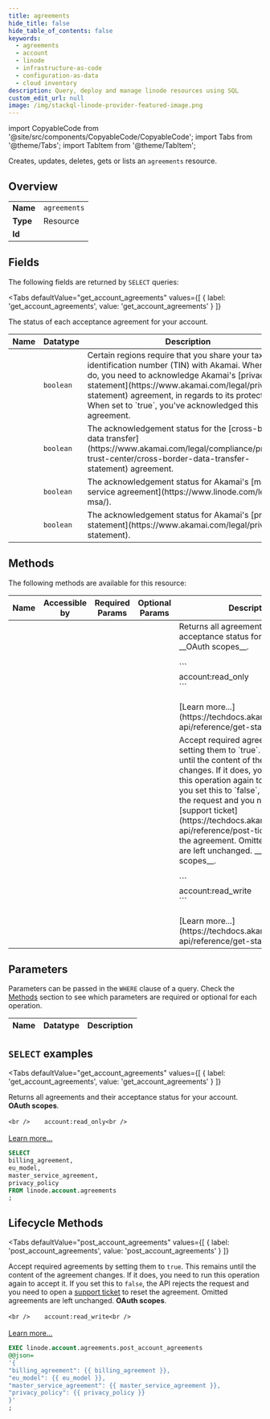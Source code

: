 ```yaml
--- 
title: agreements
hide_title: false
hide_table_of_contents: false
keywords:
  - agreements
  - account
  - linode
  - infrastructure-as-code
  - configuration-as-data
  - cloud inventory
description: Query, deploy and manage linode resources using SQL
custom_edit_url: null
image: /img/stackql-linode-provider-featured-image.png
---
```


import CopyableCode from '@site/src/components/CopyableCode/CopyableCode';
import Tabs from '@theme/Tabs';
import TabItem from '@theme/TabItem';

Creates, updates, deletes, gets or lists an <code>agreements</code> resource.

## Overview
<table><tbody>
<tr><td><b>Name</b></td><td><code>agreements</code></td></tr>
<tr><td><b>Type</b></td><td>Resource</td></tr>
<tr><td><b>Id</b></td><td><CopyableCode code="linode.account.agreements" /></td></tr>
</tbody></table>

## Fields

The following fields are returned by `SELECT` queries:

<Tabs
    defaultValue="get_account_agreements"
    values={[
        { label: 'get_account_agreements', value: 'get_account_agreements' }
    ]}
>
<TabItem value="get_account_agreements">

The status of each acceptance agreement for your account.

<table>
<thead>
    <tr>
    <th>Name</th>
    <th>Datatype</th>
    <th>Description</th>
    </tr>
</thead>
<tbody>
<tr>
    <td><CopyableCode code="billing_agreement" /></td>
    <td><code>boolean</code></td>
    <td>Certain regions require that you share your tax identification number (TIN) with Akamai. When you do, you need to acknowledge Akamai's [privacy statement](https://www.akamai.com/legal/privacy-statement) agreement, in regards to its protection. When set to `true`, you've acknowledged this agreement.</td>
</tr>
<tr>
    <td><CopyableCode code="eu_model" /></td>
    <td><code>boolean</code></td>
    <td>The acknowledgement status for the [cross-border data transfer](https://www.akamai.com/legal/compliance/privacy-trust-center/cross-border-data-transfer-statement) agreement.</td>
</tr>
<tr>
    <td><CopyableCode code="master_service_agreement" /></td>
    <td><code>boolean</code></td>
    <td>The acknowledgement status for Akamai's [master service agreement](https://www.linode.com/legal-msa/).</td>
</tr>
<tr>
    <td><CopyableCode code="privacy_policy" /></td>
    <td><code>boolean</code></td>
    <td>The acknowledgement status for Akamai's [privacy statement](https://www.akamai.com/legal/privacy-statement).</td>
</tr>
</tbody>
</table>
</TabItem>
</Tabs>

## Methods

The following methods are available for this resource:

<table>
<thead>
    <tr>
    <th>Name</th>
    <th>Accessible by</th>
    <th>Required Params</th>
    <th>Optional Params</th>
    <th>Description</th>
    </tr>
</thead>
<tbody>
<tr>
    <td><a href="#get_account_agreements"><CopyableCode code="get_account_agreements" /></a></td>
    <td><CopyableCode code="select" /></td>
    <td></td>
    <td></td>
    <td>Returns all agreements and their acceptance status for your account. __OAuth scopes__.<br /><br />    ```<br />    account:read_only<br />    ```<br /><br />[Learn more...](https://techdocs.akamai.com/linode-api/reference/get-started#oauth)</td>
</tr>
<tr>
    <td><a href="#post_account_agreements"><CopyableCode code="post_account_agreements" /></a></td>
    <td><CopyableCode code="exec" /></td>
    <td></td>
    <td></td>
    <td>Accept required agreements by setting them to `true`. This remains until the content of the agreement changes. If it does, you need to run this operation again to accept it. If you set this to `false`, the API rejects the request and you need to open a [support ticket](https://techdocs.akamai.com/linode-api/reference/post-ticket) to reset the agreement. Omitted agreements are left unchanged. __OAuth scopes__.<br /><br />    ```<br />    account:read_write<br />    ```<br /><br />[Learn more...](https://techdocs.akamai.com/linode-api/reference/get-started#oauth)</td>
</tr>
</tbody>
</table>

## Parameters

Parameters can be passed in the `WHERE` clause of a query. Check the [Methods](#methods) section to see which parameters are required or optional for each operation.

<table>
<thead>
    <tr>
    <th>Name</th>
    <th>Datatype</th>
    <th>Description</th>
    </tr>
</thead>
<tbody>
</tbody>
</table>

## `SELECT` examples

<Tabs
    defaultValue="get_account_agreements"
    values={[
        { label: 'get_account_agreements', value: 'get_account_agreements' }
    ]}
>
<TabItem value="get_account_agreements">

Returns all agreements and their acceptance status for your account. __OAuth scopes__.<br /><br />    ```<br />    account:read_only<br />    ```<br /><br />[Learn more...](https://techdocs.akamai.com/linode-api/reference/get-started#oauth)

```sql
SELECT
billing_agreement,
eu_model,
master_service_agreement,
privacy_policy
FROM linode.account.agreements
;
```
</TabItem>
</Tabs>


## Lifecycle Methods

<Tabs
    defaultValue="post_account_agreements"
    values={[
        { label: 'post_account_agreements', value: 'post_account_agreements' }
    ]}
>
<TabItem value="post_account_agreements">

Accept required agreements by setting them to `true`. This remains until the content of the agreement changes. If it does, you need to run this operation again to accept it. If you set this to `false`, the API rejects the request and you need to open a [support ticket](https://techdocs.akamai.com/linode-api/reference/post-ticket) to reset the agreement. Omitted agreements are left unchanged. __OAuth scopes__.<br /><br />    ```<br />    account:read_write<br />    ```<br /><br />[Learn more...](https://techdocs.akamai.com/linode-api/reference/get-started#oauth)

```sql
EXEC linode.account.agreements.post_account_agreements 
@@json=
'{
"billing_agreement": {{ billing_agreement }}, 
"eu_model": {{ eu_model }}, 
"master_service_agreement": {{ master_service_agreement }}, 
"privacy_policy": {{ privacy_policy }}
}'
;
```
</TabItem>
</Tabs>
